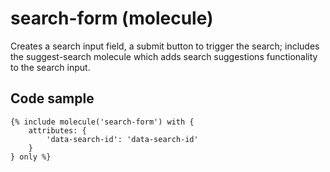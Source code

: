 # search-form (molecule)

Creates a search input field, a submit button to trigger the search; includes the suggest-search molecule which adds search suggestions functionality to the search input.

## Code sample

```
{% include molecule('search-form') with {
    attributes: {
        'data-search-id': 'data-search-id'
    }
} only %}
```
